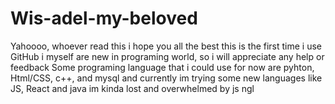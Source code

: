 # Wis-adel-my-beloved
Yahoooo, whoever read this i hope you all the best
this is the first time i use GitHub
i myself are new in programing world, so i will appreciate any help or feedback
Some programing language that i could use for now are
pyhton, Html/CSS, c++, and mysql
and currently im trying some new languages like JS, React and java
im kinda lost and overwhelmed by js ngl
